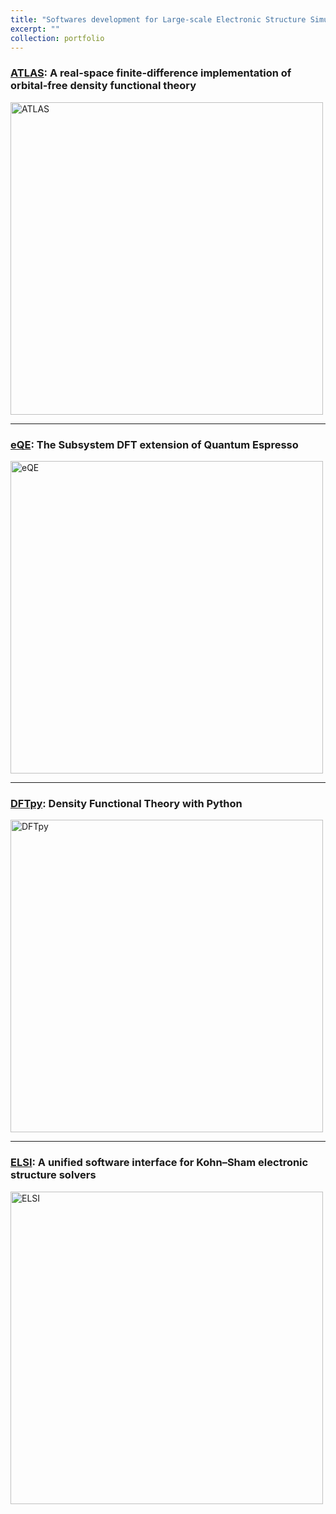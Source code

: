 ```yaml
---
title: "Softwares development for Large-scale Electronic Structure Simulations"
excerpt: ""
collection: portfolio
---
```

### [ATLAS](http://atlas-ch.cn/): A real-space finite-difference implementation of orbital-free density functional theory

<img src="https://wenhui1008.github.io/files/atlas_logo.png" alt="ATLAS" width="500"  align="center"/>

---

### [eQE](http://eqe.rutgers.edu/): The Subsystem DFT extension of Quantum Espresso

<img src="https://wenhui1008.github.io/files/eQE_cover.png" alt="eQE" width="500"  align="center"/>

---

### [DFTpy](http://dftpy.rutgers.edu/): Density Functional Theory with Python

<img src="https://wenhui1008.github.io/files/DFTpy_logo.png" alt="DFTpy" width="500"  align="center"/>

---

### [ELSI](https://wordpress.elsi-interchange.org): A unified software interface for Kohn–Sham electronic structure solvers

<img src="https://wenhui1008.github.io/files/elsi_logo.png" alt="ELSI" width="500"  align="center"/>

